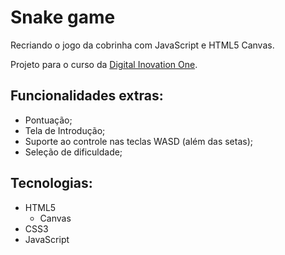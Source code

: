 # Snake game
Recriando o jogo da cobrinha com JavaScript e HTML5 Canvas.

Projeto para o curso da [Digital Inovation One](https://web.digitalinnovation.one/).

## Funcionalidades extras:
 - Pontuação;
- Tela de Introdução;
- Suporte ao controle nas teclas WASD (além das setas);
- Seleção de dificuldade;

## Tecnologias:
- HTML5
	- Canvas
- CSS3
- JavaScript

